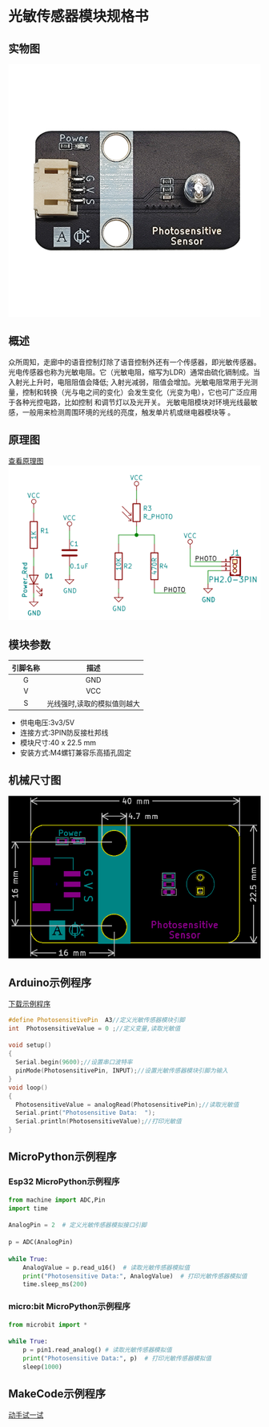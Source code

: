 # 光敏传感器模块规格书

## 实物图

![实物图](picture/photo_sensitive_sensor.png)

## 概述

众所周知，走廊中的语音控制灯除了语音控制外还有一个传感器，即光敏传感器。光电传感器也称为光敏电阻。它（光敏电阻，缩写为LDR）通常由硫化镉制成。当入射光上升时，电阻阻值会降低; 入射光减弱，阻值会增加。光敏电阻常用于光测量，控制和转换（光与电之间的变化）会发生变化（光变为电），它也可广泛应用于各种光控电路，比如控制 和调节灯以及光开关。 光敏电阻模块对环境光线最敏感，一般用来检测周围环境的光线的亮度，触发单片机或继电器模块等  。

## 原理图

 [查看原理图](zh-cn\ph2.0_sensors\sensors\photo_sensitive_sensor\photo_sensitive_sensor_schematic.pdf ':ignore')
![原理图](picture/photo_sensitive_sensor_schematic.png)

## 模块参数

| 引脚名称 |            描述             |
| :------: | :-------------------------: |
|    G     |             GND             |
|    V     |             VCC             |
|    S     | 光线强时,读取的模拟值则越大 |

- 供电电压:3v3/5V
- 连接方式:3PIN防反接杜邦线
- 模块尺寸:40 x 22.5 mm
- 安装方式:M4螺钉兼容乐高插孔固定

## 机械尺寸图

![机械尺寸图](picture/photo_sensitive_sensor_assembly.png)

## Arduino示例程序

<a href="zh-cn\ph2.0_sensors\sensors\photo_sensitive_sensor\photo_sensitive_sensor.zip" download>下载示例程序</a>

```c++
#define PhotosensitivePin  A3//定义光敏传感器模块引脚
int  PhotosensitiveValue = 0 ;//定义变量,读取光敏值

void setup()
{
  Serial.begin(9600);//设置串口波特率
  pinMode(PhotosensitivePin, INPUT);//设置光敏传感器模块引脚为输入
}
void loop()
{
  PhotosensitiveValue = analogRead(PhotosensitivePin);//读取光敏值
  Serial.print("Photosensitive Data:  ");
  Serial.println(PhotosensitiveValue);//打印光敏值
}
```

## MicroPython示例程序

### Esp32 MicroPython示例程序

```python
from machine import ADC,Pin
import time

AnalogPin = 2  # 定义光敏传感器模拟接口引脚

p = ADC(AnalogPin)

while True:
    AnalogValue = p.read_u16()  # 读取光敏传感器模拟值
    print("Photosensitive Data:", AnalogValue)  # 打印光敏传感器模拟值
    time.sleep_ms(200)
```

### micro:bit MicroPython示例程序

```python
from microbit import *

while True:
    p = pin1.read_analog() # 读取光敏传感器模拟值
    print("Photosensitive Data:", p)  # 打印光敏传感器模拟值
    sleep(1000)
```

## MakeCode示例程序

<a href="https://makecode.microbit.org/_ePdgoM28qVgV">动手试一试</a>
